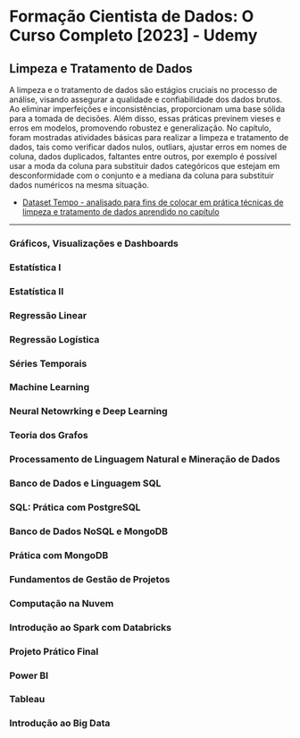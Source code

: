 


# Formação Cientista de Dados: O Curso Completo [2023] - Udemy


## Limpeza e Tratamento de Dados


A limpeza e o tratamento de dados são estágios cruciais no processo de análise, visando assegurar a qualidade e confiabilidade dos dados brutos. Ao eliminar imperfeições e inconsistências, proporcionam uma base sólida para a tomada de decisões. Além disso, essas práticas previnem vieses e erros em modelos, promovendo robustez e generalização. No capítulo, foram mostradas atividades básicas para realizar a limpeza e tratamento de dados, tais como verificar dados nulos, outliars, ajustar erros em nomes de coluna, dados duplicados, faltantes entre outros, por exemplo é possível usar a moda da coluna para substituir dados categóricos que estejam em desconformidade com o conjunto e a mediana da coluna para substituir dados numéricos na mesma situação.

* [Dataset Tempo - analisado para fins de colocar em prática técnicas de limpeza e tratamento de dados aprendido no capítulo](limpeza-e-tratamento-de-dados/limpeza-tratamento-dados.ipynb) 

---

### Gráficos, Visualizações e Dashboards

### Estatística I

### Estatística II

### Regressão Linear

### Regressão Logística

### Séries Temporais

### Machine Learning

### Neural Netowrking e Deep Learning

### Teoria dos Grafos

### Processamento de Linguagem Natural e Mineração de Dados

### Banco de Dados e Linguagem SQL

### SQL: Prática com PostgreSQL

### Banco de Dados NoSQL e MongoDB

### Prática com MongoDB

### Fundamentos de Gestão de Projetos

### Computação na Nuvem

### Introdução ao Spark com Databricks

### Projeto Prático Final

### Power BI

### Tableau 

### Introdução ao Big Data